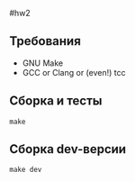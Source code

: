 #hw2

## Требования
* GNU Make
* GCC or Clang or (even!) tcc

## Сборка и тесты
```
make
```
## Сборка dev-версии
```
make dev
```
